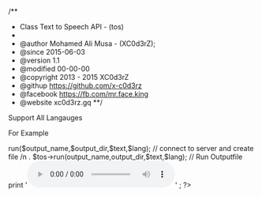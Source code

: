 /**
 * Class Text to Speech API -  (tos)
 *
 * @author Mohamed Ali Musa - (XC0d3rZ);
 * @since  2015-06-03
 * @version  1.1
 * @modified 00-00-00
 * @copyright 2013 - 2015 XC0d3rZ
 * @githup https://github.com/x-c0d3rz
 * @facebook https://fb.com/mr.face.king
 * @website xc0d3rz.gq
 **/
 
 Support All Langauges 

For Example 
<?php
error_reporting(1); // hide notice;
include "class/tos.php"; // Include Class Text to Speech API
$output_dir='audio/'; // Output files dir  
$output_name = md5(time().rand(1000,100000000)).'.mp3'; // Output name , must be rand name and type .mp3 
$tos  = new tos; // Call Class Text to Speech API
$text = 'Hello World'; // Text 
$lang = 'en-US'; // Lang  
$tos->run($output_name,$output_dir,$text,$lang); // connect to server and create file /n . $tos->run(output_name,output_dir,$text,$lang); 
// Run Outputfile 
print '<audio autoplay controls>
  <source src="'.$output_dir.$output_name.'" type="audio/mpeg">
  Your browser does not support the audio tag.
</audio>' ;

?>
